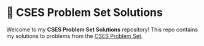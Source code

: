 # 🚀 CSES Problem Set Solutions

Welcome to my **CSES Problem Set Solutions** repository! This repo contains my solutions to problems from the [CSES Problem Set](https://cses.fi/problemset/).